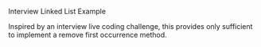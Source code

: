 Interview Linked List Example

Inspired by an interview live coding challenge,
this provides only sufficient to implement
a remove first occurrence method.

